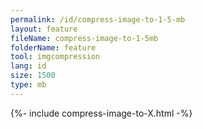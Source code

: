 ```yaml
---
permalink: /id/compress-image-to-1-5-mb
layout: feature
fileName: compress-image-to-1-5mb
folderName: feature
tool: imgcompression
lang: id
size: 1500
type: mb
---
```


{%- include compress-image-to-X.html -%}
